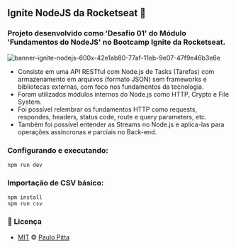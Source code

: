 ## Ignite NodeJS da Rocketseat 🚀

### Projeto desenvolvido como 'Desafio 01' do Módulo 'Fundamentos do NodeJS' no Bootcamp Ignite da Rocketseat. 

![banner-ignite-nodejs-600x-42e1ab80-77af-11eb-9e07-47f9e46b3e6e](https://user-images.githubusercontent.com/52472087/224563992-1fbf29d0-06d9-4b58-b9d0-522f3f283f1e.png)

- Consiste em uma API RESTful com Node.js de Tasks (Tarefas) com armazenamento em arquivos (formato JSON) sem frameworks e bibliotecas externas, com foco nos fundamentos da tecnologia. 
- Foram utilizados módulos internos do Node.js como HTTP, Crypto e File System. 
- Foi possível relembrar os fundamentos HTTP como requests, respondes, headers, status code, route e query parameters, etc. 
- Também foi possível entender as Streams no Node.js e aplica-las para operações assíncronas e parciais no Back-end.

### Configurando e executando:

```
npm run dev
```

### Importação de CSV básico:

```
npm install
npm run csv
```

### 📝 Licença

- [MIT](https://github.com/paulopitta97/ignite-node-desafio-01-tasks/blob/master/LICENSE) © [Paulo Pitta](https://github.com/paulopitta97)
